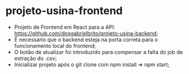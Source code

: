 # projeto-usina-frontend

- Projeto de Frontend em React para a API: https://github.com/dosgabrielbrito/projeto-usina-backend;
- É necessário que o backend esteja na porta correta para o funcionamento local do frontend;
- O botão de atualizar foi introduzido para compensar a falta do job de extração do .csv;
- Inicializar projeto após o git clone com npm install => npm start;
